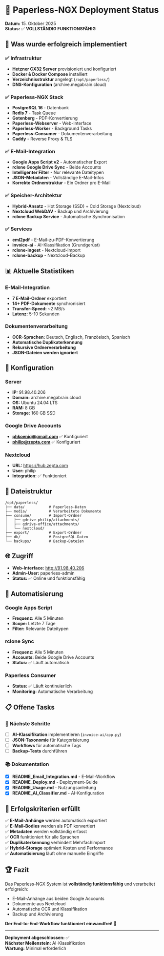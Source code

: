 # 🎉 Paperless-NGX Deployment Status

**Datum:** 15. Oktober 2025  
**Status:** ✅ **VOLLSTÄNDIG FUNKTIONSFÄHIG**

## 🚀 **Was wurde erfolgreich implementiert**

### ✅ **Infrastruktur**
- **Hetzner CX32 Server** provisioniert und konfiguriert
- **Docker & Docker Compose** installiert
- **Verzeichnisstruktur** angelegt (`/opt/paperless/`)
- **DNS-Konfiguration** (archive.megabrain.cloud)

### ✅ **Paperless-NGX Stack**
- **PostgreSQL 16** - Datenbank
- **Redis 7** - Task Queue
- **Gotenberg** - PDF-Konvertierung
- **Paperless-Webserver** - Web-Interface
- **Paperless-Worker** - Background Tasks
- **Paperless-Consumer** - Dokumentenverarbeitung
- **Caddy** - Reverse Proxy & TLS

### ✅ **E-Mail-Integration**
- **Google Apps Script v2** - Automatischer Export
- **rclone Google Drive Sync** - Beide Accounts
- **Intelligenter Filter** - Nur relevante Dateitypen
- **JSON-Metadaten** - Vollständige E-Mail-Infos
- **Korrekte Ordnerstruktur** - Ein Ordner pro E-Mail

### ✅ **Speicher-Architektur**
- **Hybrid-Ansatz** - Hot Storage (SSD) + Cold Storage (Nextcloud)
- **Nextcloud WebDAV** - Backup und Archivierung
- **rclone Backup Service** - Automatische Synchronisation

### ✅ **Services**
- **eml2pdf** - E-Mail-zu-PDF-Konvertierung
- **invoice-ai** - AI-Klassifikation (Grundgerüst)
- **rclone-ingest** - Nextcloud-Import
- **rclone-backup** - Nextcloud-Backup

## 📊 **Aktuelle Statistiken**

### E-Mail-Integration
- **7 E-Mail-Ordner** exportiert
- **14+ PDF-Dokumente** synchronisiert
- **Transfer-Speed:** ~2 MB/s
- **Latenz:** 5-10 Sekunden

### Dokumentenverarbeitung
- **OCR-Sprachen:** Deutsch, Englisch, Französisch, Spanisch
- **Automatische Duplikaterkennung**
- **Rekursive Ordnerverarbeitung**
- **JSON-Dateien werden ignoriert**

## 🔧 **Konfiguration**

### Server
- **IP:** 91.98.40.206
- **Domain:** archive.megabrain.cloud
- **OS:** Ubuntu 24.04 LTS
- **RAM:** 8 GB
- **Storage:** 160 GB SSD

### Google Drive Accounts
- **phkoenig@gmail.com** ✅ Konfiguriert
- **philip@zepta.com** ✅ Konfiguriert

### Nextcloud
- **URL:** https://hub.zepta.com
- **User:** philip
- **Integration:** ✅ Funktioniert

## 📁 **Dateistruktur**

```
/opt/paperless/
├── data/           # Paperless-Daten
├── media/          # Verarbeitete Dokumente
├── consume/        # Import-Ordner
│   ├── gdrive-philip/attachments/
│   ├── gdrive-office/attachments/
│   └── nextcloud/
├── export/         # Export-Ordner
├── db/             # PostgreSQL-Daten
└── backups/        # Backup-Dateien
```

## 🌐 **Zugriff**

- **Web-Interface:** http://91.98.40.206
- **Admin-User:** paperless-admin
- **Status:** ✅ Online und funktionsfähig

## 🔄 **Automatisierung**

### Google Apps Script
- **Frequenz:** Alle 5 Minuten
- **Scope:** Letzte 7 Tage
- **Filter:** Relevante Dateitypen

### rclone Sync
- **Frequenz:** Alle 5 Minuten
- **Accounts:** Beide Google Drive Accounts
- **Status:** ✅ Läuft automatisch

### Paperless Consumer
- **Status:** ✅ Läuft kontinuierlich
- **Monitoring:** Automatische Verarbeitung

## 📋 **Offene Tasks**

### 🔄 **Nächste Schritte**
- [ ] **AI-Klassifikation** implementieren (`invoice-ai/app.py`)
- [ ] **JSON-Taxonomie** für Kategorisierung
- [ ] **Workflows** für automatische Tags
- [ ] **Backup-Tests** durchführen

### 📚 **Dokumentation**
- [x] **README_Email_Integration.md** - E-Mail-Workflow
- [x] **README_Deploy.md** - Deployment-Guide
- [x] **README_Usage.md** - Nutzungsanleitung
- [x] **README_AI_Classifier.md** - AI-Konfiguration

## 🎯 **Erfolgskriterien erfüllt**

✅ **E-Mail-Anhänge** werden automatisch exportiert  
✅ **E-Mail-Bodies** werden als PDF konvertiert  
✅ **Metadaten** werden vollständig erfasst  
✅ **OCR** funktioniert für alle Sprachen  
✅ **Duplikaterkennung** verhindert Mehrfachimport  
✅ **Hybrid-Storage** optimiert Kosten und Performance  
✅ **Automatisierung** läuft ohne manuelle Eingriffe  

## 🏆 **Fazit**

Das Paperless-NGX System ist **vollständig funktionsfähig** und verarbeitet erfolgreich:
- E-Mail-Anhänge aus beiden Google Accounts
- Dokumente aus Nextcloud
- Automatische OCR und Klassifikation
- Backup und Archivierung

**Der End-to-End-Workflow funktioniert einwandfrei!** 🎉

---

**Deployment abgeschlossen:** ✅  
**Nächster Meilenstein:** AI-Klassifikation  
**Wartung:** Minimal erforderlich
